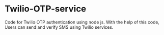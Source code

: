 # Twilio-OTP-service
Code for Twilio OTP authentication using node js. 
With the help of this code, Users can send and verify SMS using Twilio services.

